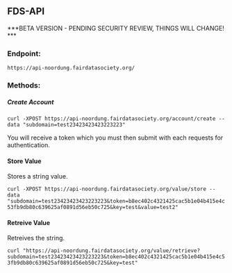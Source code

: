 ## FDS-API 

***BETA VERSION - PENDING SECURITY REVIEW, THINGS WILL CHANGE! ***

### Endpoint:

`https://api-noordung.fairdatasociety.org/`

### Methods:

##### Create Account

`curl -XPOST https://api-noordung.fairdatasociety.org/account/create --data "subdomain=test23423423423223223"`

You will receive a token which you must then submit with each requests for authentication.

#### Store Value

Stores a string value.

`curl -XPOST https://api-noordung.fairdatasociety.org/value/store --data "subdomain=test23423423423223223&token=b8ec402c4321425cac5b1e04b415e4c53fb9db80c639625af0891d56eb50c725&key=test&value=test2" `

#### Retreive Value

Retreives the string.

`curl "https://api-noordung.fairdatasociety.org/value/retrieve?subdomain=test23423423423223223&token=b8ec402c4321425cac5b1e04b415e4c53fb9db80c639625af0891d56eb50c725&key=test"`
